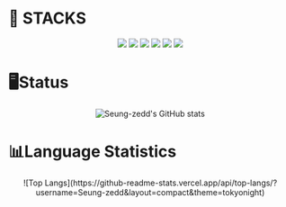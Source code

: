 <div align=left><h1>🤖 STACKS</h1></div>

<div align=center>
  
  <img src="https://img.shields.io/badge/java-05A800?style=plastic&logo=OpenJDK&logoColor=white">
  <img src="https://img.shields.io/badge/c++-8500E5?style=plastic&logo=c%2B%2B&logoColor=white">
  <img src="https://img.shields.io/badge/c-A8B9CC?style=plastic&logo=C&logoColor=white">
  <img src="https://img.shields.io/badge/python-3776AB?style=plastic&logo=python&logoColor=white">
  <img src="https://img.shields.io/badge/mysql-4479A1?style=plastic&logo=mysql&logoColor=white">
  <img src="https://img.shields.io/badge/spring-6DB33F?style=plastic&logo=spring&logoColor=white">
  <br>
  <div align=left><h1>🖥️Status</h1></div>
  
  ![Seung-zedd's GitHub stats](https://github-readme-stats.vercel.app/api?username=Seung-zedd&show_icons=true&theme=gruvbox)
  
  <div align=left><h1>📊Language Statistics</h1></div>
  ![Top Langs](https://github-readme-stats.vercel.app/api/top-langs/?username=Seung-zedd&layout=compact&theme=tokyonight)
  
  
